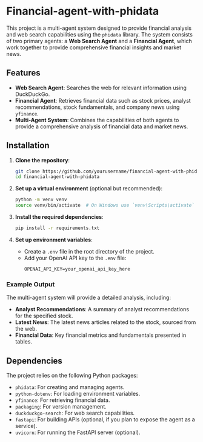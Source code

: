# Financial-agent-with-phidata

This project is a multi-agent system designed to provide financial analysis and web search capabilities using the `phidata` library. The system consists of two primary agents: a **Web Search Agent** and a **Financial Agent**, which work together to provide comprehensive financial insights and market news.

## Features

- **Web Search Agent**: Searches the web for relevant information using DuckDuckGo.
- **Financial Agent**: Retrieves financial data such as stock prices, analyst recommendations, stock fundamentals, and company news using `yfinance`.
- **Multi-Agent System**: Combines the capabilities of both agents to provide a comprehensive analysis of financial data and market news.

## Installation

1. **Clone the repository**:
   ```bash
   git clone https://github.com/yourusername/financial-agent-with-phidata.git
   cd financial-agent-with-phidata
   ```

2. **Set up a virtual environment** (optional but recommended):
   ```bash
   python -m venv venv
   source venv/bin/activate  # On Windows use `venv\Scripts\activate`
   ```

3. **Install the required dependencies**:
   ```bash
   pip install -r requirements.txt
   ```

4. **Set up environment variables**:
   - Create a `.env` file in the root directory of the project.
   - Add your OpenAI API key to the `.env` file:
     ```plaintext
     OPENAI_API_KEY=your_openai_api_key_here
     ```

### Example Output

The multi-agent system will provide a detailed analysis, including:

- **Analyst Recommendations**: A summary of analyst recommendations for the specified stock.
- **Latest News**: The latest news articles related to the stock, sourced from the web.
- **Financial Data**: Key financial metrics and fundamentals presented in tables.

## Dependencies

The project relies on the following Python packages:

- `phidata`: For creating and managing agents.
- `python-dotenv`: For loading environment variables.
- `yfinance`: For retrieving financial data.
- `packaging`: For version management.
- `duckduckgo-search`: For web search capabilities.
- `fastapi`: For building APIs (optional, if you plan to expose the agent as a service).
- `uvicorn`: For running the FastAPI server (optional).

